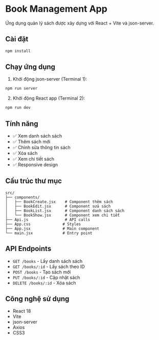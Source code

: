 # Book Management App

Ứng dụng quản lý sách được xây dựng với React + Vite và json-server.

## Cài đặt

```bash
npm install
```

## Chạy ứng dụng

1. Khởi động json-server (Terminal 1):
```bash
npm run server
```

2. Khởi động React app (Terminal 2):
```bash
npm run dev
```

## Tính năng

- ✅ Xem danh sách sách
- ✅ Thêm sách mới
- ✅ Chỉnh sửa thông tin sách
- ✅ Xóa sách
- ✅ Xem chi tiết sách
- ✅ Responsive design

## Cấu trúc thư mục

```
src/
├── components/
│   ├── BookCreate.jsx    # Component thêm sách
│   ├── BookEdit.jsx      # Component sửa sách
│   ├── BookList.jsx      # Component danh sách sách
│   └── BookShow.jsx      # Component xem chi tiết
├── Api.js                # API calls
├── App.css              # Styles
├── App.jsx              # Main component
└── main.jsx             # Entry point
```

## API Endpoints

- `GET /books` - Lấy danh sách sách
- `GET /books/:id` - Lấy sách theo ID
- `POST /books` - Tạo sách mới
- `PUT /books/:id` - Cập nhật sách
- `DELETE /books/:id` - Xóa sách

## Công nghệ sử dụng

- React 18
- Vite
- json-server
- Axios
- CSS3